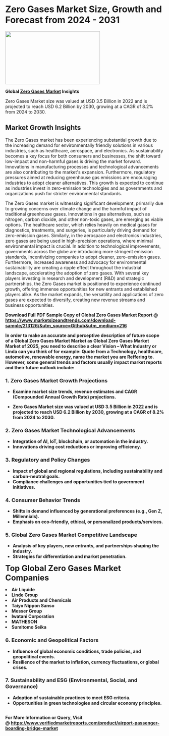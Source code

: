 <H1>Zero Gases Market Size, Growth and Forecast from 2024 - 2031</H1><img class="aligncenter size-medium wp-image-584254" src="https://thirdeyenews.in/wp-content/uploads/2024/09/Global-Market-Research-300x168.jpeg" alt="" width="300" height="168" /><p><strong>Global&nbsp;<a href="https://www.marketsizeandtrends.com/download-sample/213126/&amp;utm_source=Github&utm_medium=216">Zero Gases Market</a> Insights</strong></p><p>Zero Gases Market size was valued at USD 3.5 Billion in 2022 and is projected to reach USD 6.2 Billion by 2030, growing at a CAGR of 8.2% from 2024 to 2030.</p><p><h2>Market Growth Insights</h2> <p>The Zero Gases market has been experiencing substantial growth due to the increasing demand for environmentally friendly solutions in various industries, such as healthcare, aerospace, and electronics. As sustainability becomes a key focus for both consumers and businesses, the shift toward low-impact and non-harmful gases is driving the market forward. Innovations in manufacturing processes and technological advancements are also contributing to the market's expansion. Furthermore, regulatory pressures aimed at reducing greenhouse gas emissions are encouraging industries to adopt cleaner alternatives. This growth is expected to continue as industries invest in zero-emission technologies and as governments and organizations push for stricter environmental standards.</p> <p><strong></strong></p> <p>The Zero Gases market is witnessing significant development, primarily due to growing concerns over climate change and the harmful impact of traditional greenhouse gases. Innovations in gas alternatives, such as nitrogen, carbon dioxide, and other non-toxic gases, are emerging as viable options. The healthcare sector, which relies heavily on medical gases for diagnostics, treatments, and surgeries, is particularly driving demand for zero-emission gases. Similarly, in the aerospace and electronics industries, zero gases are being used in high-precision operations, where minimal environmental impact is crucial. In addition to technological improvements, governments across the globe are introducing more stringent emission standards, incentivizing companies to adopt cleaner, zero-emission gases. Furthermore, increased awareness and advocacy for environmental sustainability are creating a ripple effect throughout the industrial landscape, accelerating the adoption of zero gases. With several key players investing in research and development (R&D) and strategic partnerships, the Zero Gases market is positioned to experience continued growth, offering immense opportunities for new entrants and established players alike. As the market expands, the versatility and applications of zero gases are expected to diversify, creating new revenue streams and business opportunities. <p><strong></p><p><span class=""><strong>Download Full PDF Sample Copy of Global Zero Gases Market Report</strong> @ <a href="https://www.marketsizeandtrends.com/download-sample/213126/&amp;utm_source=Github&utm_medium=216" target="_blank">https://www.marketsizeandtrends.com/download-sample/213126/&amp;utm_source=Github&utm_medium=216</a></span></p><p>In order to make an accurate and perceptive description of future scope of a Global&nbsp;Zero Gases Market Market as Global&nbsp;Zero Gases Market Market of 2025, you need to describe a clear Vision &ndash; What Industry or Linda can you think of for example: Quote from a Technology, healthcare, automotive, renewable energy, name the market you are Reffering to. However, some general trends and factors usually impact market reports and their future outlook include:</p><h3>1.&nbsp;<strong>Zero Gases Market Growth Projections</strong></h3><ul><li>Examine market size trends, revenue estimates and CAGR (Compounded Annual Growth Rate) projections.</li><li><p>Zero Gases Market size was valued at USD 3.5 Billion in 2022 and is projected to reach USD 6.2 Billion by 2030, growing at a CAGR of 8.2% from 2024 to 2030.</p></li></ul><h3>2.&nbsp;<strong>Zero Gases Market Technological Advancements</strong></h3><ul><li>Integration of AI, IoT, blockchain, or automation in the industry.</li><li>Innovations driving cost reductions or improving efficiency.</li></ul><h3>3.&nbsp;<strong>Regulatory and Policy Changes</strong></h3><ul><li>Impact of global and regional regulations, including sustainability and carbon-neutral goals.</li><li>Compliance challenges and opportunities tied to government initiatives.</li></ul><h3>4.&nbsp;<strong>Consumer Behavior Trends</strong></h3><ul><li>Shifts in demand influenced by generational preferences (e.g., Gen Z, Millennials).</li><li>Emphasis on eco-friendly, ethical, or personalized products/services.</li></ul><h3>5.&nbsp;<strong>Global Zero Gases Market Competitive Landscape</strong></h3><ul><li>Analysis of key players, new entrants, and partnerships shaping the industry.</li><li>Strategies for differentiation and market penetration.</li></ul><p data-pm-slice="1 1 []"><span style="color: inherit; font-family: inherit; font-size: 25px;">Top Global Zero Gases Market Companies</span></p><div class="" data-test-id=""><p><li>Air Liquide</li><li> Linde Group</li><li> Air Products and Chemicals</li><li> Taiyo Nippon Sanso</li><li> Messer Group</li><li> Iwatani Corporation</li><li> MATHESON</li><li> Sumitomo Seika</li></p></div><h3>6.&nbsp;<strong>Economic and Geopolitical Factors</strong></h3><ul><li>Influence of global economic conditions, trade policies, and geopolitical events.</li><li>Resilience of the market to inflation, currency fluctuations, or global crises.</li></ul><h3>7.&nbsp;<strong>Sustainability and ESG (Environmental, Social, and Governance)</strong></h3><ul><li>Adoption of sustainable practices to meet ESG criteria.</li><li>Opportunities in green technologies and circular economy principles.</li></ul><h2><strong style="font-size: 14px;">For More Information or Query, Visit @&nbsp;</strong><a style="background-color: #ffffff; font-size: 14px;" href="https://www.marketsizeandtrends.com/report/zero-gases-market/" target="_blank">https://www.verifiedmarketreports.com/product/airport-passenger-boarding-bridge-market</a></h2>
